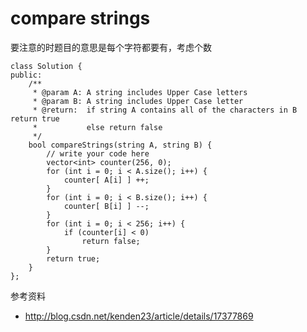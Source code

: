 # compare strings

要注意的时题目的意思是每个字符都要有，考虑个数

	class Solution {
	public:
	    /**
	     * @param A: A string includes Upper Case letters
	     * @param B: A string includes Upper Case letter
	     * @return:  if string A contains all of the characters in B return true
	     *           else return false
	     */
	    bool compareStrings(string A, string B) {
	        // write your code here
	        vector<int> counter(256, 0);
	        for (int i = 0; i < A.size(); i++) {
	            counter[ A[i] ] ++;
	        }
	        for (int i = 0; i < B.size(); i++) {
	            counter[ B[i] ] --;
	        }
	        for (int i = 0; i < 256; i++) {
	            if (counter[i] < 0)
	                return false;
	        }
	        return true;
	    }
	};



参考资料

+ http://blog.csdn.net/kenden23/article/details/17377869
